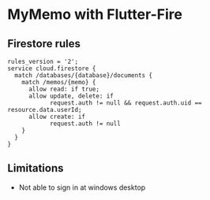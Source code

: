 # MyMemo with Flutter-Fire

## Firestore rules

```
rules_version = '2';
service cloud.firestore {
  match /databases/{database}/documents {
    match /memos/{memo} {
      allow read: if true;
      allow update, delete: if
      		request.auth != null && request.auth.uid == resource.data.userId;
      allow create: if
      		request.auth != null
    }
  }
}
```

## Limitations

- Not able to sign in at windows desktop
